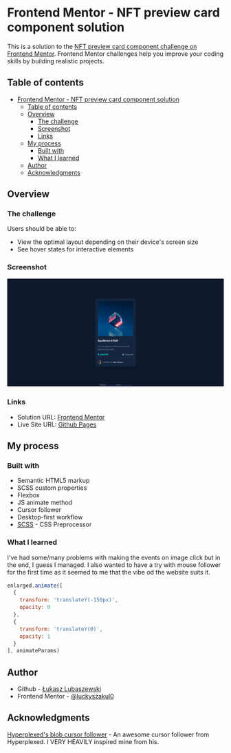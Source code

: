 # Frontend Mentor - NFT preview card component solution

This is a solution to the [NFT preview card component challenge on Frontend Mentor](https://www.frontendmentor.io/challenges/nft-preview-card-component-SbdUL_w0U). Frontend Mentor challenges help you improve your coding skills by building realistic projects. 

## Table of contents

- [Frontend Mentor - NFT preview card component solution](#frontend-mentor---nft-preview-card-component-solution)
  - [Table of contents](#table-of-contents)
  - [Overview](#overview)
    - [The challenge](#the-challenge)
    - [Screenshot](#screenshot)
    - [Links](#links)
  - [My process](#my-process)
    - [Built with](#built-with)
    - [What I learned](#what-i-learned)
  - [Author](#author)
  - [Acknowledgments](#acknowledgments)

## Overview

### The challenge

Users should be able to:

- View the optimal layout depending on their device's screen size
- See hover states for interactive elements

### Screenshot

![](./screenshot.png)

### Links

- Solution URL: [Frontend Mentor](https://www.frontendmentor.io/solutions/nft-preview-card-using-scss-and-some-additional-features-klaFrwRNp8)
- Live Site URL: [Github Pages](https://luckyszakul0.github.io/FM-NFT-preview-card-component/)

## My process

### Built with

- Semantic HTML5 markup
- SCSS custom properties
- Flexbox
- JS animate method
- Cursor follower
- Desktop-first workflow
- [SCSS](https://sass-lang.com/) - CSS Preprocessor

### What I learned

I've had some/many problems with making the events on image click but in the end, I guess I managed. I also wanted to have a try with mouse follower for the first time as it seemed to me that the vibe od the website suits it.

```js
enlarged.animate([
  {
    transform: 'translateY(-150px)',
    opacity: 0
  },
  {
    transform: 'translateY(0)',
    opacity: 1
  }
], animateParams)
```

## Author

- Github - [Łukasz Lubaszewski](https://github.com/luckyszakul0)
- Frontend Mentor - [@luckyszakul0](https://www.frontendmentor.io/profile/luckyszakul0)

## Acknowledgments

[Hyperplexed's blob cursor follower](https://codepen.io/Hyperplexed/pen/KKBjvbG) - An awesome cursor follower from Hyperplexed. I VERY HEAVILY inspired mine from his.
